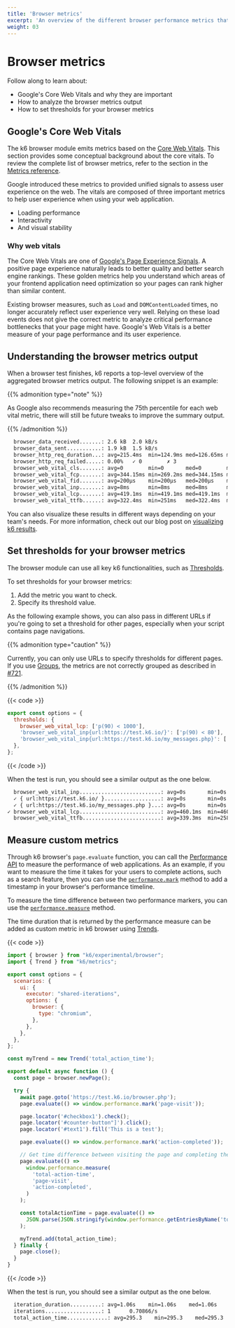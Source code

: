 ```yaml
---
title: 'Browser metrics'
excerpt: 'An overview of the different browser performance metrics that the browser module tracks.'
weight: 03
---
```


# Browser metrics

Follow along to learn about:

- Google's Core Web Vitals and why they are important
- How to analyze the browser metrics output
- How to set thresholds for your browser metrics

## Google's Core Web Vitals

The k6 browser module emits metrics based on the [Core Web Vitals](https://web.dev/vitals/#core-web-vitals).
This section provides some conceptual background about the core vitals.
To review the complete list of browser metrics, refer to the section in the [Metrics reference](https://grafana.com/docs/k6/<K6_VERSION>/using-k6/metrics/reference#browser).

Google introduced these metrics to provided unified signals to assess user experience on the web.
The vitals are composed of three important metrics to help user experience when using your web application.

- Loading performance
- Interactivity
- And visual stability

### Why web vitals

The Core Web Vitals are one of [Google's Page Experience Signals](https://developers.google.com/search/docs/appearance/page-experience). A positive page experience naturally leads to better quality and better search engine rankings. These golden metrics help you understand which areas of your frontend application need optimization so your pages can rank higher than similar content.

Existing browser measures, such as `Load` and `DOMContentLoaded` times, no longer accurately reflect user experience very well.
Relying on these load events does not give the correct metric to analyze critical performance bottlenecks that your page might have. Google's Web Vitals is a better measure of your page performance and its user experience.

## Understanding the browser metrics output

When a browser test finishes, k6 reports a top-level overview of the aggregated browser metrics output.
The following snippet is an example:

{{% admonition type="note" %}}

As Google also recommends measuring the 75th percentile for each web vital metric, there will still be future tweaks to improve the summary output.

 {{% /admonition %}}

```bash
  browser_data_received.......: 2.6 kB  2.0 kB/s
  browser_data_sent...........: 1.9 kB  1.5 kB/s
  browser_http_req_duration...: avg=215.4ms  min=124.9ms med=126.65ms max=394.64ms p(90)=341.04ms p(95)=367.84ms
  browser_http_req_failed.....: 0.00%   ✓ 0        ✗ 3
  browser_web_vital_cls.......: avg=0        min=0       med=0        max=0        p(90)=0        p(95)=0
  browser_web_vital_fcp.......: avg=344.15ms min=269.2ms med=344.15ms max=419.1ms  p(90)=404.11ms p(95)=411.6ms
  browser_web_vital_fid.......: avg=200µs    min=200µs   med=200µs    max=200µs    p(90)=200µs    p(95)=200µs
  browser_web_vital_inp.......: avg=8ms      min=8ms     med=8ms      max=8ms      p(90)=8ms      p(95)=8ms
  browser_web_vital_lcp.......: avg=419.1ms  min=419.1ms med=419.1ms  max=419.1ms  p(90)=419.1ms  p(95)=419.1ms
  browser_web_vital_ttfb......: avg=322.4ms  min=251ms   med=322.4ms  max=393.8ms  p(90)=379.52ms p(95)=386.66ms
```

You can also visualize these results in different ways depending on your team's needs. For more information, check out our blog post on [visualizing k6 results](https://k6.io/blog/ways-to-visualize-k6-results/).

## Set thresholds for your browser metrics

The browser module can use all key k6 functionalities, such as [Thresholds](https://grafana.com/docs/k6/<K6_VERSION>/using-k6/thresholds).

To set thresholds for your browser metrics:

1. Add the metric you want to check.
1. Specify its threshold value.

As the following example shows, you can also pass in different URLs if you're going to set a threshold for other pages, especially when your script contains page navigations.

{{% admonition type="caution" %}}

Currently, you can only use URLs to specify thresholds for different pages. If you use [Groups](https://grafana.com/docs/k6/latest/using-k6/tags-and-groups/#groups), the metrics are not correctly grouped as described in [#721](https://github.com/grafana/xk6-browser/issues/721).

 {{% /admonition %}}

{{< code >}}

```javascript
export const options = {
  thresholds: {
    browser_web_vital_lcp: ['p(90) < 1000'],
    'browser_web_vital_inp{url:https://test.k6.io/}': ['p(90) < 80'],
    'browser_web_vital_inp{url:https://test.k6.io/my_messages.php}': ['p(90) < 100'],
  },
};
```

{{< /code >}}

When the test is run, you should see a similar output as the one below.

```bash
  browser_web_vital_inp..........................: avg=0s       min=0s       med=0s       max=0s       p(90)=0s       p(95)=0s
  ✓ { url:https://test.k6.io/ }..................: avg=0s       min=0s       med=0s       max=0s       p(90)=0s       p(95)=0s
  ✓ { url:https://test.k6.io/my_messages.php }...: avg=0s       min=0s       med=0s       max=0s       p(90)=0s       p(95)=0s
✓ browser_web_vital_lcp..........................: avg=460.1ms  min=460.1ms  med=460.1ms  max=460.1ms  p(90)=460.1ms  p(95)=460.1ms
  browser_web_vital_ttfb.........................: avg=339.3ms  min=258.9ms  med=339.3ms  max=419.7ms  p(90)=403.62ms p(95)=411.66ms
```

## Measure custom metrics

Through k6 browser's `page.evaluate` function, you can call the [Performance API](https://developer.mozilla.org/en-US/docs/Web/API/Performance_API) to measure the performance of web applications. As an example, if you want to measure the time it takes for your users to complete actions, such as a search feature, then you can use the [`performance.mark`](https://developer.mozilla.org/en-US/docs/Web/API/Performance/mark) method to add a timestamp in your browser's performance timeline. 

To measure the time difference between two performance markers, you can use the [`performance.measure`](https://developer.mozilla.org/en-US/docs/Web/API/Performance/measure) method.

The time duration that is returned by the performance measure can be added as custom metric in k6 browser using [Trends](https://k6.io/docs/javascript-api/k6-metrics/trend/).

{{< code >}}

```javascript
import { browser } from "k6/experimental/browser";
import { Trend } from "k6/metrics";

export const options = {
  scenarios: {
    ui: {
      executor: "shared-iterations",
      options: {
        browser: {
          type: "chromium",
        },
      },
    },
  },
};

const myTrend = new Trend('total_action_time');

export default async function () {
  const page = browser.newPage();

  try {
    await page.goto('https://test.k6.io/browser.php');
    page.evaluate(() => window.performance.mark('page-visit'));

    page.locator('#checkbox1').check();
    page.locator('#counter-button"]').click();
    page.locator('#text1').fill('This is a test');

    page.evaluate(() => window.performance.mark('action-completed'));

    // Get time difference between visiting the page and completing the actions
    page.evaluate(() =>
      window.performance.measure(
        'total-action-time',
        'page-visit',
        'action-completed',
      )
    );

    const totalActionTime = page.evaluate(() =>
      JSON.parse(JSON.stringify(window.performance.getEntriesByName('total-action-time')))[0].duration
    );

    myTrend.add(total_action_time);
  } finally {
    page.close();
  }
}
```

{{< /code >}}

When the test is run, you should see a similar output as the one below.

```bash
  iteration_duration..........: avg=1.06s    min=1.06s    med=1.06s    max=1.06s    p(90)=1.06s    p(95)=1.06s
  iterations..................: 1      0.70866/s
  total_action_time.............: avg=295.3    min=295.3    med=295.3    max=295.3    p(90)=295.3    p(95)=295.3
```
